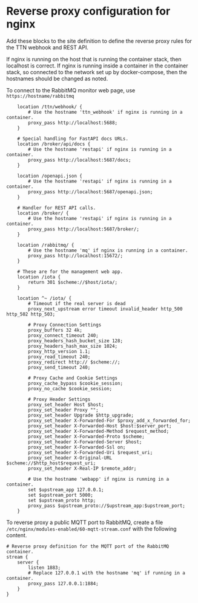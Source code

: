 # Reverse proxy configuration for nginx

Add these blocks to the site definition to define the reverse proxy rules for the TTN webhook and REST API.

If nginx is running on the host that is running the container stack, then localhost is correct. If nginx
is running inside a container in the container stack, so connected to the network set up by docker-compose,
then the hostnames should be changed as noted.

To connect to the RabbitMQ monitor web page, use `https://hostname/rabbitmq`

```
    location /ttn/webhook/ {
        # Use the hostname 'ttn_webhook' if nginx is running in a container.
        proxy_pass http://localhost:5688;
    }

    # Special handling for FastAPI docs URLs.
    location /broker/api/docs {
        # Use the hostname 'restapi' if nginx is running in a container.
        proxy_pass http://localhost:5687/docs;
    }

    location /openapi.json {
        # Use the hostname 'restapi' if nginx is running in a container.
        proxy_pass http://localhost:5687/openapi.json;
    }

    # Handler for REST API calls.
    location /broker/ {
        # Use the hostname 'restapi' if nginx is running in a container.
        proxy_pass http://localhost:5687/broker/;
    }

    location /rabbitmq/ {
        # Use the hostname 'mq' if nginx is running in a container.
        proxy_pass http://localhost:15672/;
    }

    # These are for the management web app.
    location /iota {
        return 301 $scheme://$host/iota/;
    }

    location ^~ /iota/ {
        # Timeout if the real server is dead
        proxy_next_upstream error timeout invalid_header http_500 http_502 http_503;

        # Proxy Connection Settings
        proxy_buffers 32 4k;
        proxy_connect_timeout 240;
        proxy_headers_hash_bucket_size 128;
        proxy_headers_hash_max_size 1024;
        proxy_http_version 1.1;
        proxy_read_timeout 240;
        proxy_redirect http:// $scheme://;
        proxy_send_timeout 240;

        # Proxy Cache and Cookie Settings
        proxy_cache_bypass $cookie_session;
        proxy_no_cache $cookie_session;

        # Proxy Header Settings
        proxy_set_header Host $host;
        proxy_set_header Proxy "";
        proxy_set_header Upgrade $http_upgrade;
        proxy_set_header X-Forwarded-For $proxy_add_x_forwarded_for;
        proxy_set_header X-Forwarded-Host $host:$server_port;
        proxy_set_header X-Forwarded-Method $request_method;
        proxy_set_header X-Forwarded-Proto $scheme;
        proxy_set_header X-Forwarded-Server $host;
        proxy_set_header X-Forwarded-Ssl on;
        proxy_set_header X-Forwarded-Uri $request_uri;
        proxy_set_header X-Original-URL $scheme://$http_host$request_uri;
        proxy_set_header X-Real-IP $remote_addr;

        # Use the hostname 'webapp' if nginx is running in a container.
        set $upstream_app 127.0.0.1;
        set $upstream_port 5000;
        set $upstream_proto http;
        proxy_pass $upstream_proto://$upstream_app:$upstream_port;
    }
```

To reverse proxy a public MQTT port to RabbitMQ, create a file
`/etc/nginx/modules-enabled/60-mqtt-stream.conf` with the following content.

```
# Reverse proxy definition for the MQTT port of the RabbitMQ container.
stream {
    server {
        listen 1883;
        # Replace 127.0.0.1 with the hostname 'mq' if running in a container.
        proxy_pass 127.0.0.1:1884;
    }
}
```